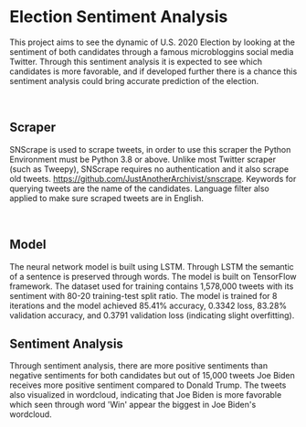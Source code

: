 # Election Sentiment Analysis

This project aims to see the dynamic of U.S. 2020 Election by looking at the sentiment of both candidates through a famous microbloggins social media Twitter. Through this sentiment analysis it is expected to see which candidates is more favorable, and if developed further there is a chance this sentiment analysis could bring accurate prediction of the election. 
<p>&nbsp;</p>

## Scraper
SNScrape is used to scrape tweets, in order to use this scraper the Python Environment must be Python 3.8 or above. Unlike most Twitter scraper (such as Tweepy), SNScrape requires no authentication and it also scrape old tweets. https://github.com/JustAnotherArchivist/snscrape. Keywords for querying tweets are the name of the candidates. Language filter also applied to make sure scraped tweets are in English.
<p>&nbsp;</p>

## Model
The neural network model is built using LSTM. Through LSTM the semantic of a sentence is preserved through words. The model is built on TensorFlow framework. The dataset used for training contains 1,578,000 tweets with its sentiment with 80-20 training-test split ratio. The model is trained for 8 iterations and the model achieved 85.41% accuracy, 0.3342 loss, 83.28% validation accuracy, and 0.3791 validation loss (indicating slight overfitting).

## Sentiment Analysis
Through sentiment analysis, there are more positive sentiments than negative sentiments for both candidates but out of 15,000 tweets Joe Biden receives more positive sentiment compared to Donald Trump. The tweets also visualized in wordcloud, indicating that Joe Biden is more favorable which seen through word 'Win' appear the biggest in Joe Biden's wordcloud.
